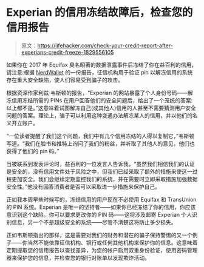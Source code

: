 # Experian 的信用冻结故障后，检查您的信用报告

> 原文：<https://lifehacker.com/check-your-credit-report-after-experians-credit-freeze-1829556105>

如果你在 2017 年 Equifax 臭名昭著的数据泄露事件后冻结了你在益百利的信用，请注意:根据 [NerdWallet](https://www.nerdwallet.com/blog/finance/security-flaw-at-experian-allows-easy-access-to-pin-to-unlock-credit-freeze/) 的一份报告，征信机构用于验证 pin 以解冻信用的系统存在重大安全缺陷，使人们容易受到骗子的攻击。



根据资深作家利兹·韦斯顿的报告，“Experian 的网站暴露了个人身份号码——解冻信用冻结所需的 PINs 在用户回答他们的安全问题后，给出了一个笼统的答案:以上都不是。”这意味着试图解冻自己(或其他人)信用的人甚至不需要猜测用户安全问题的答案。理论上，骗子可以利用这种变通办法解冻某人的信用，并以他们的名义开立账户。

“一位读者提醒了我们这个问题，我们中有几个信用冻结的人得以复制它，”韦斯顿写道。“我们在脸书和推特上询问了我们的粉丝，并听取了其他人的意见，他们也获得了他们的 pin 码。”

当被联系到发表评论时，益百利的一位发言人告诉我，“虽然我们相信我们的认证是安全的，没有信用文件处于风险之中，但我们已经采取了额外的措施来使这一过程更加安全。我们会继续定期监控我们的系统，并在需要时立即采取措施加强数据安全性。”他没有回答消费者是否可以采取进一步措施来保护自己。

正如我本周早些时候写的，冻结信用的用户现在不必使用 Equifax 和 TransUnion 的 PIN 系统。Experian 是唯一的坚持者——如果你已经冻结了你的信用，你应该意识到这个缺陷。你可以要求更改你的 PIN 码——这将涉及邮寄 Experian 个人识别信息，另一个不是超级安全的系统——尽管不清楚这将防止多少损失。

正如韦斯顿指出的那样，这是需要对我们的财务和潜在的骗子保持警惕的又一个例子——你当然不能依靠征信机构、银行或任何其他机构来保护你的信息。这意味着定期提取您的信用报告以查找差异，为您的帐户启用双重身份验证，使用密码管理器来保护您的信息，并检查您的银行对账单以发现欺诈活动。